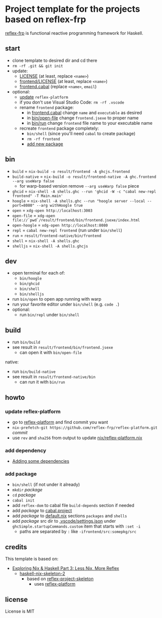 # Project template for the projects based on reflex-frp

[reflex-frp](https://reflex-frp.org) is functional reactive programming framework for Haskell.

## start

- clone template to desired dir and cd there
- `rm -rf .git && git init`
- update:
  - [LICENSE](LICENSE) (at least, replace `<name>`)
  - [frontend/LICENSE](frontend/LICENSE) (at least, replace `<name>`)
  - [frontend.cabal](frontend/frontend.cabal) (replace `<name>`, `email`)
- optional:
  - [update](#update-reflex-platform) `reflex-platform`
  - if you don't use Visual Studio Code: `rm -rf .vscode`
  - rename `frontend` package:
    - in [frontend.cabal](frontend/frontend.cabal) change `name` and `executable` as desired
    - in [bin/open-file](bin/open-file) change `frontend.jsexe` to proper name
    - in [bin/run](bin/open-file) change `frontend` file name to your executable name
  - recreate `frontend` package completely:
    - `bin/shell` (since you'll need `cabal` to create package)
    - `rm -rf frontend`
    - [add new package](#add-package)

## bin

- `build` = `nix-build -o result/frontend -A ghcjs.frontend`
- `build-native` = `nix-build -o result/frontend-native -A ghc.frontend --arg useWarp false`
  - for warp-based version remove `--arg useWarp false` piece
- `ghcid` = `nix-shell -A shells.ghc --run 'ghcid -W -c "cabal new-repl frontend" -T Main.main'`
- `hoogle` = `nix-shell -A shells.ghc --run "hoogle server --local --port=8080" --arg withHoogle true`
- `open` = `xdg-open http://localhost:3003`
- `open-file` = ``xdg-open file://`pwd`/result/frontend/bin/frontend.jsexe/index.html``
- `open-hoogle` = `xdg-open http://localhost:8080`
- `repl` = `cabal new-repl frontend` (run under `bin/shell`)
- `run` = `result/frontend-native/bin/frontend`
- `shell` = `nix-shell -A shells.ghc`
- `shelljs` = `nix-shell -A shells.ghcjs`

## dev

- open terminal for each of:
  - `bin/hoogle`
  - `bin/ghcid`
  - `bin/shell`
  - `bin/shelljs`
- run `bin/open` to open app running with warp
- run your favorite editor under `bin/shell` (e.g. `code .`)
- optional:
  - run `bin/repl` under `bin/shell`

## build

- run `bin/build`
- see result in `result/frontend/bin/frontend.jsexe`
  - can open it with `bin/open-file`

native:

- run `bin/build-native`
- see result in `result/frontend-native/bin`
  - can run it with `bin/run`

## howto

### update reflex-platform

- go to [reflex-platform](https://github.com/reflex-frp/reflex-platform) and find commit you want
- `nix-prefetch-git https://github.com/reflex-frp/reflex-platform.git` _commit_
- use `rev` and `sha256` from output to update [nix/reflex-platform.nix](nix/reflex-platform.nix)

### add dependency

- [Adding some dependencies](https://cah6.github.io/technology/nix-haskell-3/#adding-some-dependencies)

### add package

- `bin/shell` (if not under it already)
- `mkdir` _package_
- `cd` _package_
- `cabal init`
- add `reflex-dom` to cabal file `build-depends` section if needed
- add _package_ to [cabal.project](cabal.project)
- add _package_ to [default.nix](default.nix) sections `packages` and `shells`
- add _package_ src dir to [.vscode/settings.json](.vscode/settings.json) under `ghcSimple.startupCommands.custom` item that starts with `:set -i`
  - paths are separated by `:` like `-ifrontend/src:somepkg/src`

## credits

This template is based on:

- [Exploring Nix & Haskell Part 3: Less Nix, More Reflex](https://cah6.github.io/technology/nix-haskell-3/)
  - [haskell-nix-skeleton-2](https://github.com/cah6/haskell-nix-skeleton-2)
    - based on [reflex-project-skeleton](https://github.com/ElvishJerricco/reflex-project-skeleton)
      - uses [reflex-platform](https://github.com/reflex-frp/reflex-platform)

## license

License is MIT
